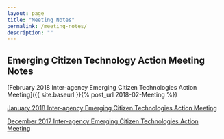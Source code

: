 ```yaml
---
layout: page
title: "Meeting Notes"
permalink: /meeting-notes/
description: ""
---
```


## Emerging Citizen Technology Action Meeting Notes

[February 2018 Inter-agency Emerging Citizen Technologies Action Meeting]({{ site.baseurl }}{% post_url 2018-02-Meeting %})

[January 2018 Inter-agency Emerging Citizen Technologies Action Meeting](/2018-01-Meeting/)

[December 2017 Inter-agency Emerging Citizen Technologies Action Meeting](/2017-12-Meeting/)

